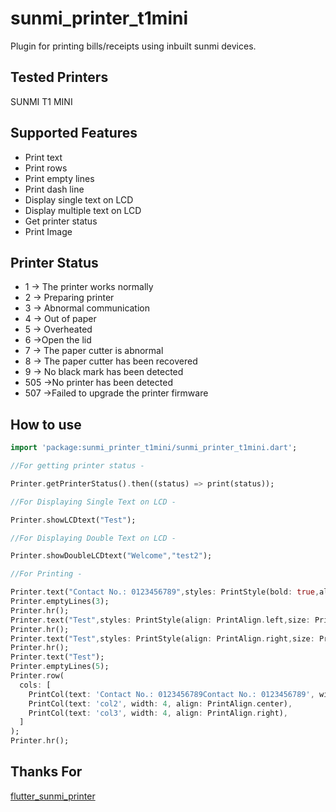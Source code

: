 # sunmi_printer_t1mini

Plugin for printing bills/receipts using inbuilt sunmi devices.


## Tested Printers

SUNMI T1 MINI

## Supported Features

-   Print text
-   Print rows
-   Print empty lines
-   Print dash line
-   Display single text on LCD
-   Display multiple text on LCD
-   Get printer status
-   Print Image

## Printer Status

-  1 → The printer works normally
-  2 → Preparing printer
-  3 → Abnormal communication
-  4 → Out of paper
-  5 → Overheated
-  6 →Open the lid
-  7 → The paper cutter is abnormal
-  8 → The paper cutter has been recovered
-  9 → No black mark has been detected
-  505 →No printer has been detected
-  507 →Failed to upgrade the printer firmware

## How to use 

```dart
import 'package:sunmi_printer_t1mini/sunmi_printer_t1mini.dart';

//For getting printer status - 

Printer.getPrinterStatus().then((status) => print(status));

//For Displaying Single Text on LCD - 

Printer.showLCDtext("Test");

//For Displaying Double Text on LCD - 

Printer.showDoubleLCDtext("Welcome","test2");

//For Printing - 

Printer.text("Contact No.: 0123456789",styles: PrintStyle(bold: true,align: PrintAlign.center,size: PrintSize.md));
Printer.emptyLines(3);
Printer.hr();
Printer.text("Test",styles: PrintStyle(align: PrintAlign.left,size: PrintSize.lg));
Printer.hr();
Printer.text("Test",styles: PrintStyle(align: PrintAlign.right,size: PrintSize.md));
Printer.hr();
Printer.text("Test");
Printer.emptyLines(5);
Printer.row(
  cols: [
    PrintCol(text: 'Contact No.: 0123456789Contact No.: 0123456789', width: 4),
    PrintCol(text: 'col2', width: 4, align: PrintAlign.center),
    PrintCol(text: 'col3', width: 4, align: PrintAlign.right),
  ]
);
Printer.hr();
```

## Thanks For
<a href="https://pub.dev/packages/flutter_sunmi_printer">flutter_sunmi_printer</a>


